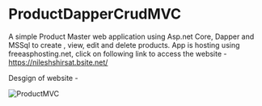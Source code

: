 # ProductDapperCrudMVC

A simple Product Master web application using Asp.net Core, Dapper and MSSql to create , view, edit and delete products.
App is hosting using freeasphosting.net, click on following link to access the website - https://nileshshirsat.bsite.net/

Desgign of website - 

![ProductMVC](https://github.com/Nilesh592/ProductDapperCrudMVC/assets/91789448/deeee7fe-7898-48d4-940f-fa2801370be2)
